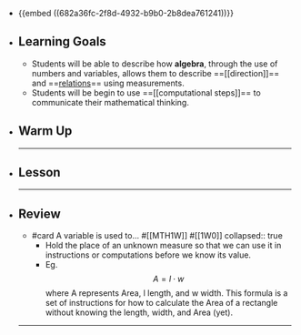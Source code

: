 - {{embed ((682a36fc-2f8d-4932-b9b0-2b8dea761241))}}
- ## Learning Goals
	- Students will be able to describe how **algebra**, through the use of numbers and variables, allows them to describe ==[[direction]]== and ==[relations]([[relation]])== using measurements.
	- Students will be begin to use ==[[computational steps]]== to communicate their mathematical thinking.
- ## Warm Up
	- ---
- ## Lesson
	- ---
- ## Review
	- #card A variable is used to... #[[MTH1W]] #[[1W0]]
	  collapsed:: true
		- Hold the place of an unknown measure so that we can use it in instructions or computations before we know its value.
		- Eg. $$ A=l\cdot w $$ where A represents Area, l length, and w width. This formula is a set of instructions for how to calculate the Area of a rectangle without knowing the length, width, and Area (yet).
	- ---
